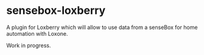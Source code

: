 # sensebox-loxberry
A plugin for Loxberry which will allow to use data from a senseBox for home automation with Loxone.

Work in progress.
